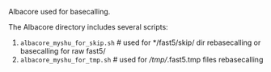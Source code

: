 Albacore used for basecalling.


The Albacore directory includes several scripts:
1. `albacore_myshu_for_skip.sh`  # used for */fast5/skip/ dir rebasecalling or basecalling for raw fast5/
2. `albacore_myshu_for_tmp.sh`  # used for */tmp/*.fast5.tmp files rebasecalling

